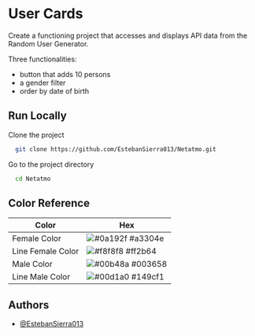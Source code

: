 
# User Cards

Create a functioning project that accesses and displays API data from the Random User Generator.

Three functionalities:

- button that adds 10 persons
- a gender filter
- order by date of birth




## Run Locally

Clone the project

```bash
  git clone https://github.com/EstebanSierra013/Netatmo.git
```

Go to the project directory

```bash
  cd Netatmo
```



## Color Reference

| Color             | Hex                                                                |
| ----------------- | ------------------------------------------------------------------ |
| Female Color | ![#0a192f](https://via.placeholder.com/10/a3304e?text=+) #a3304e |
| Line Female Color | ![#f8f8f8](https://via.placeholder.com/10/ff2b64?text=+) #ff2b64|
| Male Color | ![#00b48a](https://via.placeholder.com/10/003658?text=+) #003658 |
| Line Male Color | ![#00d1a0](https://via.placeholder.com/10/149cf1?text=+) #149cf1 |


## Authors

- [@EstebanSierra013](https://www.github.com/EstebanSierra013)

